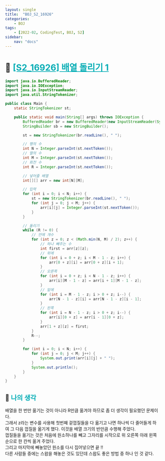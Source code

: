 ```yaml
---
layout: single
title:  "BOJ_S2_16926"
categories: 
    - BOJ
tags: 
    - [2022-02, CodingTest, BOJ, S2]
sidebar:
    nav: "docs"
---
```


# 📁 <b><a style="color:#00adb5" href="https://www.acmicpc.net/problem/16926" target=_blank>[S2_16926] 배열 돌리기 1</a></b>

```java
import java.io.BufferedReader;
import java.io.IOException;
import java.io.InputStreamReader;
import java.util.StringTokenizer;

public class Main {
	static StringTokenizer st;

	public static void main(String[] args) throws IOException {
		BufferedReader br = new BufferedReader(new InputStreamReader(System.in));
		StringBuilder sb = new StringBuilder();

		st = new StringTokenizer(br.readLine(), " ");

		// 행의 수
		int N = Integer.parseInt(st.nextToken());
		// 열의 수
		int M = Integer.parseInt(st.nextToken());
		// 회전 수
		int R = Integer.parseInt(st.nextToken());

		// 넣어줄 배열
		int[][] arr = new int[N][M];

		// 입력
		for (int i = 0; i < N; i++) {
			st = new StringTokenizer(br.readLine(), " ");
			for (int j = 0; j < M; j++) {
				arr[i][j] = Integer.parseInt(st.nextToken());
			}
		}

		// 돌리기
		while (R != 0) {
			// 안에 개수
			for (int z = 0; z < (Math.min(N, M) / 2); z++) {
				// 하나 빼주는 수 
				int first = arr[z][z];
				// 위에
				for (int i = 0 + z; i < M - 1 - z; i++) {
					arr[0 + z][i] = arr[0 + z][i + 1];
				}
				// 오른쪽
				for (int i = 0 + z; i < N - 1 - z; i++) {
					arr[i][M - 1 - z] = arr[i + 1][M - 1 - z];
				}
				// 밑에
				for (int i = M - 1 - z; i > 0 + z; i--) {
					arr[N - 1 - z][i] = arr[N - 1 - z][i - 1];
				}
				// 왼쪽
				for (int i = N - 1 - z; i > 0 + z; i--) {
					arr[i][0 + z] = arr[i - 1][0 + z];
				}
				arr[1 + z][z] = first;
			}
			R--;
		}

		for (int i = 0; i < N; i++) {
			for (int j = 0; j < M; j++) {
				System.out.print(arr[i][j] + " ");
			}
			System.out.println();
        }
	}
}
```


## 🤔 <b><a style="color:#00adb5">나의 생각</a></b>
배열을 한 번만 옮기는 것이 아니라 R만큼 옮겨야 하므로 좀 더 생각이 필요했던 문제이다.<br>
그래서 z라는 변수를 사용해 첫번째 겉껍질들을 다 옮기고 나면 하나씩 다 줄어들게 하여 그 다음 껍질을 옮기게 했다.
이것을 배열 크기의 반만큼 수행해 주었다.<br>
껍질들을 옮기는 것은 처음에 원소하나를 빼고 그자리를 시작으로 위 오른쪽 아래 왼쪽 순으로 한 칸씩 옮겨 주었다.<br>
그리고 마지막에 빼놓았던 원소를 다시 집어넣으면 끝 !!<br>
다른 사람들 중에는 스왑을 해놓은 것도 있던데 스왑도 좋은 방법 중 하나 인 것 같다.